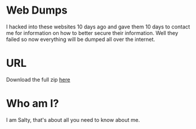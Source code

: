 # Web Dumps

I hacked into these websites 10 days ago and gave them 10 days to contact me
for information on how to better secure their information. Well they failed
so now everything will be dumped all over the internet.

# URL

Download the full zip [here](https://mega.nz/#F!Ij5lEYqS!6Tk3AH_9kxjshjAp3iNKTg)

# Who am I?

I am Salty, that's about all you need to know about me.
